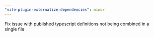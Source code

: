 ```yaml
---
"vite-plugin-externalize-dependencies": minor
---
```


Fix issue with published typescript definitions not being combined in a single file

